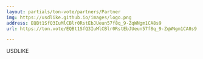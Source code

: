 ```yaml
---
layout: partials/ton-vote/partners/Partner
img: https://usdlike.github.io/images/logo.png
address: EQBt1SfQ3IuMlCBlr0RstEbJUeun57f8q_9-ZqWNgm1CA8s9
url: https://ton.vote/EQBt1SfQ3IuMlCBlr0RstEbJUeun57f8q_9-ZqWNgm1CA8s9

---
```


USDLIKE